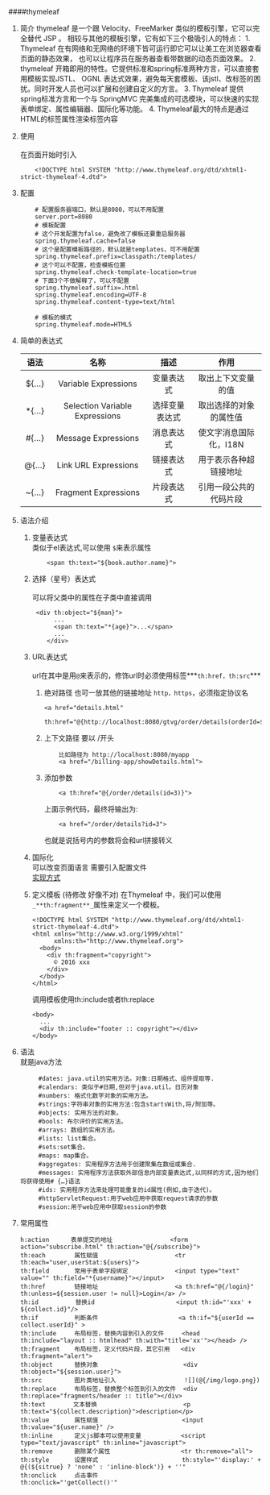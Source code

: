 ####thymeleaf
1.  简介
    thymeleaf 是一个跟 Velocity、FreeMarker 类似的模板引擎，它可以完全替代 JSP 。
    相较与其他的模板引擎，它有如下三个极吸引人的特点：
        1. Thymeleaf 在有网络和无网络的环境下皆可运行即它可以让美工在浏览器查看页面的静态效果，
        也可以让程序员在服务器查看带数据的动态页面效果。
        2. thymeleaf 开箱即用的特性。它提供标准和spring标准两种方言，可以直接套用模板实现JSTL、 OGNL
        表达式效果，避免每天套模板、该jstl、改标签的困扰。同时开发人员也可以扩展和创建自定义的方言。
        3. Thymeleaf 提供spring标准方言和一个与 SpringMVC 完美集成的可选模块，可以快速的实现表单绑定、属性编辑器、国际化等功能。
        4. Thymeleaf最大的特点是通过HTML的标签属性渲染标签内容
2.  使用<br>        
    在页面开始时引入
    ```$xslt
        <!DOCTYPE html SYSTEM "http://www.thymeleaf.org/dtd/xhtml1-strict-thymeleaf-4.dtd">
    ```
3.  配置    
    ```$xslt
        # 配置服务器端口，默认是8080，可以不用配置
        server.port=8080
        # 模板配置
        # 这个开发配置为false，避免改了模板还要重启服务器
        spring.thymeleaf.cache=false
        # 这个是配置模板路径的，默认就是templates，可不用配置
        spring.thymeleaf.prefix=classpath:/templates/
        # 这个可以不配置，检查模板位置
        spring.thymeleaf.check-template-location=true
        # 下面3个不做解释了，可以不配置
        spring.thymeleaf.suffix=.html
        spring.thymeleaf.encoding=UTF-8
        spring.thymeleaf.content-type=text/html
        
        # 模板的模式
        spring.thymeleaf.mode=HTML5
    ```
    
4.  简单的表达式
        
    |语法|名称|描述|作用|
    |:-------:|:------:|:-------:|:-------:|
    |${…}|Variable Expressions|变量表达式|取出上下文变量的值|
    |*{…}|Selection Variable Expressions|选择变量表达式	|取出选择的对象的属性值|
    |#{…}|Message Expressions|消息表达式|使文字消息国际化，I18N|
    |@{…}|Link URL Expressions|链接表达式|用于表示各种超链接地址|
    |~{…}|Fragment Expressions|片段表达式|	引用一段公共的代码片段|	 
    
    
       
5. 语法介绍    
    1. 变量表达式<br>
        类似于el表达式,可以使用 `$`来表示属性
        ```$xslt
            <span th:text="${book.author.name}">  
        ```
    2.  选择（星号）表达式 <br>  
        可以将父类中的属性在子类中直接调用
        ```$xslt
         <div th:object="${man}">  
              ...  
              <span th:text="*{age}">...</span>  
              ...  
            </div>  

        ```
    3. URL表达式 <br>   
        url在其中是用`@`来表示的，修饰url时必须使用标签***`th:href，th:src`***
        1.  绝对路径 也可一放其他的链接地址 `http，https`，必须指定协议名
              ```$xslt
              <a href="details.html" 
                 th:href="@{http://localhost:8080/gtvg/order/details(orderId=${o.id})}">view</a>
              ```
        2.  上下文路径 要以 /开头  
               ```$xslt
                   比如路径为 http://localhost:8080/myapp
                   <a href="/billing-app/showDetails.html">
               ```
        3.  添加参数
            ```aidl
                <a th:href="@{/order/details(id=3)}">
            ```
            上面示例代码，最终将输出为:
            ```aidl
                <a href="/order/details?id=3">
            ```
            也就是说括号内的参数将会和url拼接转义
            
    4. 国际化<br> 
        可以改变页面语言 需要引入配置文件<br> 
        [实现方式](https://blog.csdn.net/u010714901/article/details/51581424)
           
    5. 定义模板  (待修改 好像不对)
        在Thymeleaf 中，我们可以使用`_**th:fragment**_`属性来定义一个模板。
        ```$xslt
        <!DOCTYPE html SYSTEM "http://www.thymeleaf.org/dtd/xhtml1-strict-thymeleaf-4.dtd">
        <html xmlns="http://www.w3.org/1999/xhtml"
              xmlns:th="http://www.thymeleaf.org">
          <body>
            <div th:fragment="copyright">
              © 2016 xxx
            </div>
          </body>
        </html>
        ```
        调用模板使用th:include或者th:replace
        ```$xslt
        <body>
          ...
          <div th:include="footer :: copyright"></div> 
        </body>

        ```
6.  语法 <br>
    就是java方法
    ```aidl
         #dates: java.util的实用方法。对象:日期格式、组件提取等.
         #calendars: 类似于#日期,但对于java.util。日历对象
         #numbers: 格式化数字对象的实用方法。
         #strings:字符串对象的实用方法:包含startsWith,将/附加等。
         #objects: 实用方法的对象。
         #bools: 布尔评价的实用方法。
         #arrays: 数组的实用方法。
         #lists: list集合。
         #sets:set集合。
         #maps: map集合。
         #aggregates: 实用程序方法用于创建聚集在数组或集合.
         #messages: 实用程序方法获取外部信息内部变量表达式,以同样的方式,因为他们将获得使用# {…}语法
         #ids: 实用程序方法来处理可能重复的id属性(例如,由于迭代)。
         #httpServletRequest:用于web应用中获取request请求的参数
         #session:用于web应用中获取session的参数
    ```
    
7. 常用属性  
    ```aidl
    h:action      表单提交的地址    　　　       <form action="subscribe.html" th:action="@{/subscribe}">
    th:each        属性赋值    　　　　　　　   　 <tr th:each="user,userStat:${users}">
    th:field       常用于表单字段绑定             <input type="text" value="" th:field="*{username}"></input>
    th:href        链接地址    　　　　　　　    　<a th:href="@{/login}" th:unless=${session.user != null}>Login</a> />
    th:id    　　   替换id    　　　       　     <input th:id="'xxx' + ${collect.id}"/>
    th:if          判断条件    　　　　          　<a th:if="${userId == collect.userId}" >
    th:include     布局标签，替换内容到引入的文件     <head th:include="layout :: htmlhead" th:with="title='xx'"></head> />
    th:fragment    布局标签，定义代码片段，其它引用   <div th:fragment="alert">
    th:object      替换对象    　　　            　 <div th:object="${session.user}">
    th:src         图片类地址引入    　　          　![](@{/img/logo.png})
    th:replace     布局标签，替换整个标签到引入的文件  <div th:replace="fragments/header :: title"></div>
    th:text    　  文本替换    　　               　<p th:text="${collect.description}">description</p>
    th:value       属性赋值    　　                <input th:value="${user.name}" />
    th:inline      定义js脚本可以使用变量           <script type="text/javascript" th:inline="javascript">
    th:remove      删除某个属性    　　　        　 <tr th:remove="all"> 
    th:style       设置样式    　　　　　　　　      th:style="'display:' + @{(${sitrue} ? 'none' : 'inline-block')} + ''"
    th:onclick     点击事件    　　　　　　         th:onclick="'getCollect()'"

    ```  
